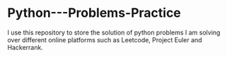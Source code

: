 # Python---Problems-Practice

I use this repository to store the solution of python problems I am solving over different online platforms such as Leetcode, Project Euler and Hackerrank. 
